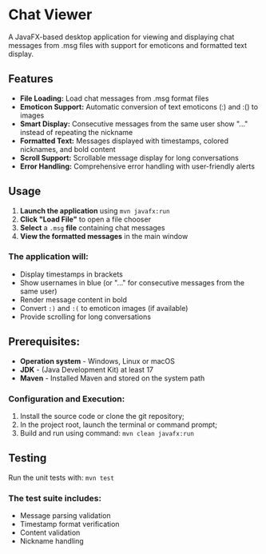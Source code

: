 # Chat Viewer
A JavaFX-based desktop application for viewing and displaying chat messages from .msg files with support for emoticons and formatted text display.

## Features
* __File Loading:__ Load chat messages from .msg format files
* __Emoticon Support:__ Automatic conversion of text emoticons (:) and :() to images
* __Smart Display:__ Consecutive messages from the same user show "..." instead of repeating the nickname
* __Formatted Text:__ Messages displayed with timestamps, colored nicknames, and bold content
* __Scroll Support:__ Scrollable message display for long conversations
* __Error Handling:__ Comprehensive error handling with user-friendly alerts

## Usage
1. **Launch the application** using `mvn javafx:run`
2. **Click "Load File"** to open a file chooser
3. **Select** a `.msg` **file** containing chat messages
4. **View the formatted messages** in the main window
### The application will:
* Display timestamps in brackets
* Show usernames in blue (or "..." for consecutive messages from the same user)
* Render message content in bold
* Convert `:)` and `:(` to emoticon images (if available)
* Provide scrolling for long conversations

## Prerequisites:
* __Operation system__ - Windows, Linux or macOS
* __JDK__ - (Java Development Kit) at least 17
* __Maven__ - Installed Maven and stored on the system path
### Configuration and Execution:
1. Install the source code or clone the git repository;
2. In the project root, launch the terminal or command prompt;
3. Build and run using command:
`mvn clean javafx:run`

## Testing
Run the unit tests with:
`mvn test`
### The test suite includes:
* Message parsing validation
* Timestamp format verification
* Content validation
* Nickname handling
